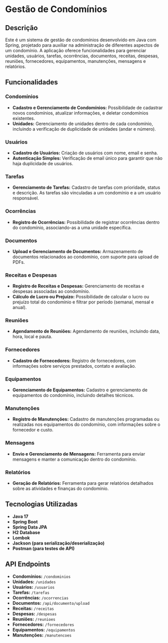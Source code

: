 # Gestão de Condomínios

## Descrição

Este é um sistema de gestão de condomínios desenvolvido em Java com Spring, projetado para auxiliar na administração de diferentes aspectos de um condomínio. A aplicação oferece funcionalidades para gerenciar unidades, usuários, tarefas, ocorrências, documentos, receitas, despesas, reuniões, fornecedores, equipamentos, manutenções, mensagens e relatórios.

## Funcionalidades

### Condomínios
- **Cadastro e Gerenciamento de Condomínios:** Possibilidade de cadastrar novos condomínios, atualizar informações, e deletar condomínios existentes.
- **Unidades:** Gerenciamento de unidades dentro de cada condomínio, incluindo a verificação de duplicidade de unidades (andar e número).

### Usuários
- **Cadastro de Usuários:** Criação de usuários com nome, email e senha.
- **Autenticação Simples:** Verificação de email único para garantir que não haja duplicidade de usuários.

### Tarefas
- **Gerenciamento de Tarefas:** Cadastro de tarefas com prioridade, status e descrição. As tarefas são vinculadas a um condomínio e a um usuário responsável.

### Ocorrências
- **Registro de Ocorrências:** Possibilidade de registrar ocorrências dentro do condomínio, associando-as a uma unidade específica.

### Documentos
- **Upload e Gerenciamento de Documentos:** Armazenamento de documentos relacionados ao condomínio, com suporte para upload de PDFs.

### Receitas e Despesas
- **Registro de Receitas e Despesas:** Gerenciamento de receitas e despesas associadas ao condomínio.
- **Cálculo de Lucro ou Prejuízo:** Possibilidade de calcular o lucro ou prejuízo total do condomínio e filtrar por período (semanal, mensal e anual).

### Reuniões
- **Agendamento de Reuniões:** Agendamento de reuniões, incluindo data, hora, local e pauta.

### Fornecedores
- **Cadastro de Fornecedores:** Registro de fornecedores, com informações sobre serviços prestados, contato e avaliação.

### Equipamentos
- **Gerenciamento de Equipamentos:** Cadastro e gerenciamento de equipamentos do condomínio, incluindo detalhes técnicos.

### Manutenções
- **Registro de Manutenções:** Cadastro de manutenções programadas ou realizadas nos equipamentos do condomínio, com informações sobre o fornecedor e custo.

### Mensagens
- **Envio e Gerenciamento de Mensagens:** Ferramenta para enviar mensagens e manter a comunicação dentro do condomínio.

### Relatórios
- **Geração de Relatórios:** Ferramenta para gerar relatórios detalhados sobre as atividades e finanças do condomínio.

## Tecnologias Utilizadas
- **Java 17**
- **Spring Boot**
- **Spring Data JPA**
- **H2 Database**
- **Lombok**
- **Jackson (para serialização/deserialização)**
- **Postman (para testes de API)**

## API Endpoints
- **Condomínios:** `/condominios`
- **Unidades:** `/unidades`
- **Usuários:** `/usuarios`
- **Tarefas:** `/tarefas`
- **Ocorrências:** `/ocorrencias`
- **Documentos:** `/api/documento/upload`
- **Receitas:** `/receitas`
- **Despesas:** `/despesas`
- **Reuniões:** `/reunioes`
- **Fornecedores:** `/fornecedores`
- **Equipamentos:** `/equipamentos`
- **Manutenções:** `/manutencoes`
